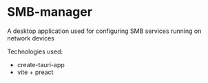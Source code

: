 # SMB-manager

A desktop application used for configuring SMB services running on network devices

Technologies used:
- create-tauri-app
- vite + preact